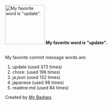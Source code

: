 <img src="https://my-badges.github.io/my-badges/favorite-word.png" alt="My favorite word is &quot;update&quot;." title="My favorite word is &quot;update&quot;." width="128">
<strong>My favorite word is &quot;update&quot;.</strong>
<br><br>

My favorite commit message words are:

1. update (used 373 times)
2. chore: (used 196 times)
3. ja.json (used 132 times)
4. japanese (used 98 times)
5. readme.md (used 84 times)


Created by <a href="https://github.com/my-badges/my-badges">My Badges</a>